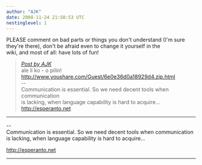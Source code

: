 ```yaml
---
author: "AJK"
date: 2008-11-24 21:50:53 UTC
nestinglevel: 1
---
```

PLEASE comment on bad parts or things you don't understand (I'm sure  
they're there), don't be afraid even to change it yourself in the  
wiki, and most of all: have lots of fun!  

> [_Post by AJK_](/eaCTnKd7/download-now-it-s-delicious-o-kama-jo-ona-li-pona-moku#post1)  
> ale li ko - o pilin!  
> http://www.youshare.com/Guest/6e0e36d0a18929d4.zip.html  
> \--  
> Communication is essential. So we need decent tools when communication  
> is lacking, when language capability is hard to acquire...  
> http://esperanto.net  
> 

***

\--  
Communication is essential. So we need decent tools when communication  
is lacking, when language capability is hard to acquire...  
  
http://esperanto.net  


***